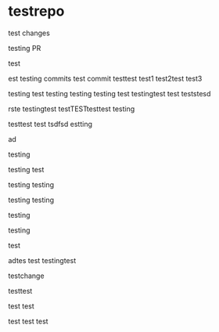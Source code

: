 # testrepo

test changes

testing PR

test


est
testing commits
test commit
testtest
test1
test2test
test3

testing
test
testing
testing
testing
test
testingtest
test
teststesd

rste
testingtest
testTESTtesttest
testing


testtest
test
tsdfsd
estting

ad

testing

testing
test

testing
testing

testing
testing

testing

testing


test

adtes
test
testingtest

testchange

testtest

test
test

test
test
test


